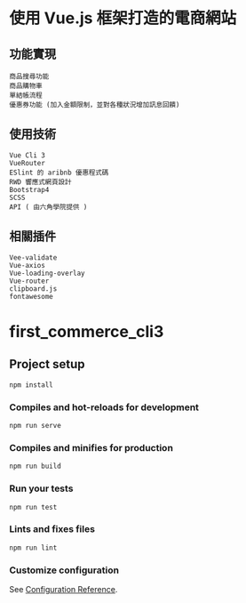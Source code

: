 # 使用 Vue.js 框架打造的電商網站

## 功能實現
```
商品搜尋功能
商品購物車
單結帳流程
優惠券功能 (加入金額限制，並對各種狀況增加訊息回饋)
```
## 使用技術
```
Vue Cli 3 
VueRouter
ESlint 的 aribnb 優惠程式碼
RWD 響應式網頁設計
Bootstrap4
SCSS
API ( 由六角學院提供 )
```
## 相關插件

```
Vee-validate
Vue-axios
Vue-loading-overlay
Vue-router
clipboard.js
fontawesome
```

# first_commerce_cli3

## Project setup
```
npm install
```

### Compiles and hot-reloads for development
```
npm run serve
```

### Compiles and minifies for production
```
npm run build
```

### Run your tests
```
npm run test
```

### Lints and fixes files
```
npm run lint
```

### Customize configuration
See [Configuration Reference](https://cli.vuejs.org/config/).
